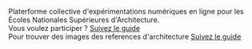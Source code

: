 Platerforme collective d'expérimentations numériques en ligne pour les Écoles Nationales Supérieures d'Architecture. <br>
Vous voulez participer ? <a href="git.md"> Suivez le guide</a>
<br>
    Pour trouver des images des references d'architecture <a href="informations.html"> Suivez le guide</a>

